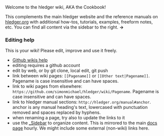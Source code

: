 Welcome to the hledger wiki, AKA the Cookbook!

This complements the main hledger website and the reference manuals on [hledger.org](http://hledger.org)
with additional how-tos, tutorials, examples, freeform notes, etc.
You can find all content via the sidebar to the right. **&rarr;**

### Editing help

This is your wiki! Please edit, improve and use it freely.

- [Github wikis help](https://help.github.com/categories/wiki)
- editing requires a github account
- edit by web, or by git clone, local edit, git push
- link between wiki pages: `[[Pagename]]` or `[[Other text|Pagename]]`. 
Pagename is case insensitive and can have spaces.
- link to wiki pages from elsewhere: `https://github.com/simonmichael/hledger/wiki/Pagename`. 
Pagename is case insensitive and can have spaces.
- link to hledger manual sections: `http://hledger.org/manual#anchor`. 
anchor is any manual heading's text, lowercased with punctuation removed and spaces replaced by hyphens.
- when renaming a page, try also to update the links to it
- use the [_Sidebar](_Sidebar/_edit) to organize content. 
This is mirrored to the main [docs page](http://hledger.org/docs) hourly.
We might include some external (non-wiki) links here.
